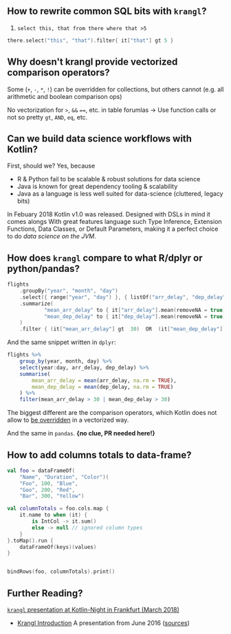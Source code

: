 ## How to rewrite common SQL bits with `krangl`?

1. `select this, that from there where that >5`

```kotlin
there.select("this", "that").filter{ it["that"] gt 5 }
```

## Why doesn't krangl provide vectorized comparison operators?

Some (`+`, `-`, `*`, `!`) can be overridden for collections, but others cannot (e.g. all arithmetic and boolean comparison ops)

No vectorization for `>`,  `&&` `==`, etc. in table forumlas → Use function calls or not so pretty `gt`, `AND`, `eq`, etc.


## Can we build data science workflows with Kotlin?

First, should we? Yes, because

* R & Python fail to be scalable & robust solutions for data science
* Java is known for great dependency tooling & scalability
* Java as a language is less well suited for data-science (cluttered, legacy bits)


In Febuary 2018 Kotlin v1.0 was released. Designed with DSLs in mind it comes alongs With great features language such Type Inference, Extension Functions, Data Classes, or Default Parameters, making it a perfect choice to do *data science on the JVM*.


## How does `krangl` compare to what R/dplyr or python/pandas?



```kotlin
flights
    .groupBy("year", "month", "day")
    .select({ range("year", "day") }, { listOf("arr_delay", "dep_delay") })
    .summarize(
            "mean_arr_delay" to { it["arr_delay"].mean(removeNA = true) },
            "mean_dep_delay" to { it["dep_delay"].mean(removeNA = true) }
    )
    .filter { (it["mean_arr_delay"] gt  30)  OR  (it["mean_dep_delay"] gt  30) }
```

And the same snippet written in `dplyr`:

```r
flights %>%
    group_by(year, month, day) %>%
    select(year:day, arr_delay, dep_delay) %>%
    summarise(
        mean_arr_delay = mean(arr_delay, na.rm = TRUE),
        mean_dep_delay = mean(dep_delay, na.rm = TRUE)
    ) %>%
    filter(mean_arr_delay > 30 | mean_dep_delay > 30)
```

The biggest different are the comparison operators, which Kotlin does not allow to [be overridden](https://kotlinlang.org/docs/reference/operator-overloading.html) in a vectorized way.

And the same in `pandas`. **{no clue, PR needed here!}**


## How to add columns totals to data-frame?

```kotlin
val foo = dataFrameOf(
    "Name", "Duration", "Color")(
    "Foo", 100, "Blue",
    "Goo", 200, "Red",
    "Bar", 300, "Yellow")

val columnTotals = foo.cols.map {
    it.name to when (it) {
        is IntCol -> it.sum()
        else -> null // ignored column types
    }
}.toMap().run {
    dataFrameOf(keys)(values)
}


bindRows(foo, columnTotals).print()
```



## Further Reading?

[`krangl` presentation at Kotlin-Night in Frankfurt (March 2018)](https://holgerbrandl.github.io/kotlin4ds_kotlin_night_frankfurt//emerging_kotlin_ds_ecosystem.html)

* [Krangl Introduction](http://holgerbrandl.github.io/krangl/bier_slides_june2016/krangl_intro.html) A presentation from June 2016 ([sources](./docs/bier_slides_june2016/krangl_intro.md))